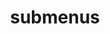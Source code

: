 ---
layout: page
title: submenus
nav: false
nav_order: 6
dropdown: false
children:
    - title: publications
      permalink: /publications/
    - title: divider
    - title: projects
      permalink: /projects/
---
